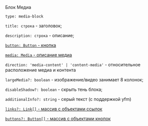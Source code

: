Блок Медиа

`type: media-block`

`title: строка` - заголовок;

`description: строка` - описание;

[`button: Button` - кнопка](?path=/story/information--common-types&viewMode=docs#button---button)

[`media: Media` - описание медиа](?path=/story/information--common-types&viewMode=docs#media---picvideodatalens)

`direction: 'media-content' | 'content-media'` - относительное расположение медиа и контента

`largeMedia?: boolean` - изображение/видео занимает 8 колонок;

`disableShadow?: boolean` - скрыть тень блока;

`additionalInfo?: string` - серый текст (с поддержкой yfm)

[`links?: Link[]` - массив с объектами ссылок](?path=/story/information--common-types&viewMode=docs#link---link)

[`buttons?: Button[]` - массив с объектами кнопок](?path=/story/information--common-types&viewMode=docs#button---button)
